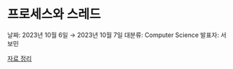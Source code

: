# 프로세스와 스레드

날짜: 2023년 10월 6일 → 2023년 10월 7일
대분류: Computer Science
발표자: 서보민

[자료 정리](%E1%84%91%E1%85%B3%E1%84%85%E1%85%A9%E1%84%89%E1%85%A6%E1%84%89%E1%85%B3%E1%84%8B%E1%85%AA%20%E1%84%89%E1%85%B3%E1%84%85%E1%85%A6%E1%84%83%E1%85%B3%202820bfa326a14f3fa8b31062b20ccb1e/%E1%84%8C%E1%85%A1%E1%84%85%E1%85%AD%20%E1%84%8C%E1%85%A5%E1%86%BC%E1%84%85%E1%85%B5%2027d8edc3ac32488b85700365f8415deb.csv)